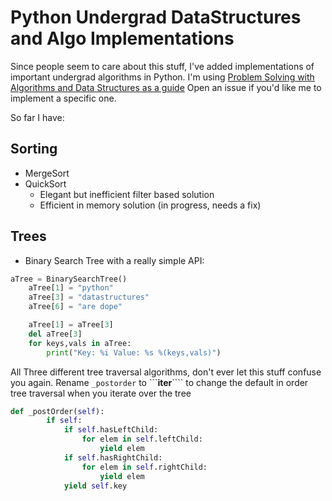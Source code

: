 # Python Undergrad DataStructures and Algo Implementations

Since people seem to care about this stuff, I've added implementations of
important undergrad algorithms in Python. I'm using [Problem Solving with Algorithms and Data Structures as a guide](http://interactivepython.org/runestone/static/pythonds/index.html) Open an issue if you'd like me to implement a specific one.

So far I have:

## Sorting

* MergeSort
* QuickSort 
    - Elegant but inefficient filter based solution
    - Efficient in memory solution (in progress, needs a fix)

## Trees

* Binary Search Tree with a really simple API:

```python
aTree = BinarySearchTree()
    aTree[1] = "python"
    aTree[3] = "datastructures"
    aTree[6] = "are dope"

    aTree[1] = aTree[3]
    del aTree[3]
    for keys,vals in aTree:
        print("Key: %i Value: %s %(keys,vals)")
```

All Three different tree traversal algorithms, don't ever let this stuff confuse you again. Rename ```_postorder``` to ```__iter__```` to change the default in order tree traversal when you iterate over the tree
 
```python
def _postOrder(self):
        if self:
            if self.hasLeftChild:
                for elem in self.leftChild:
                    yield elem
            if self.hasRightChild:
                for elem in self.rightChild:
                    yield elem
            yield self.key
```